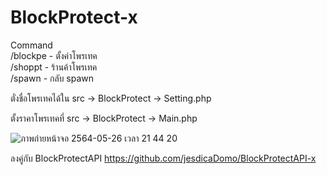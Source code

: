 # BlockProtect-x
Command  
/blockpe -  ตั้งค่าโพรเทค  
/shoppt  -  ร้านค้าโพรเทค  
/spawn   -  กลับ spawn  

ตั่งชื่อโพรเทคได้ใน src -> BlockProtect -> Setting.php  

ตั้งราคาโพรเทคที่ src -> BlockProtect -> Main.php  

![ภาพถ่ายหน้าจอ 2564-05-26 เวลา 21 44 20](https://user-images.githubusercontent.com/12781303/119680801-b3aa6980-be6b-11eb-8880-f297d39aefe7.png)    

ลงคู่กับ BlockProtectAPI https://github.com/jesdicaDomo/BlockProtectAPI-x


